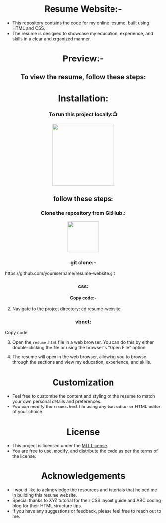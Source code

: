 <h1 align="center"> Resume Website:-</h1>

- This repository contains the code for my online resume, built using HTML and CSS.
-  The resume is designed to showcase my education, experience, and skills in a clear and organized manner.

<h1 align="center"> Preview:-</h1>

<h2 align="center">To view the resume, follow these steps:</h2>
<h1 align="center"> Installation:</h1>

<h3 align=" center" >To run this project locally:📺 </h3>

<div align="center" >

<img height="200" wedith="200" src="https://media1.giphy.com/media/dvsE3ncGE4g718CAqM/200.gif"></div>

 <h2 align="center"> follow these steps:</h2>

<h3 align="center"> Clone the repository from GitHub.:</h3>

<div align="center" >

<img height="100" wedith="100" src="https://cdn.dribbble.com/users/1144208/screenshots/2655434/week6---git-scared.gif"></div>

<h3 align="center"> git clone:-</h3>https://github.com/yourusername/resume-website.git

<h3 align="center"> css:</h3>
<h4 align="center"> Copy code:- </h4>

2. Navigate to the project directory:
cd resume-website

<h3 align="center"> vbnet:</h3>
Copy code

3. Open the `resume.html` file in a web browser. You can do this by either double-clicking the file or using the browser's "Open File" option.

4. The resume will open in the web browser, allowing you to browse through the sections and view my education, experience, and skills.

<h1 align="center">Customization</h1>

- Feel free to customize the content and styling of the resume to match your own personal details and preferences.
-  You can modify the `resume.html` file using any text editor or HTML editor of your choice.

<h1 align="center">License</h1>

- This project is licensed under the [MIT License](LICENSE).
-  You are free to use, modify, and distribute the code as per the terms of the license.

<h1 align="center">Acknowledgements</h1>

- I would like to acknowledge the resources and tutorials that helped me in building this resume website.
-  Special thanks to XYZ tutorial for their CSS layout guide and ABC coding blog for their HTML structure tips.
- If you have any suggestions or feedback, please feel free to reach out to me.
